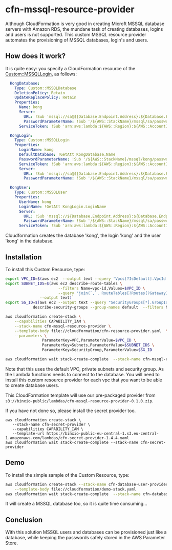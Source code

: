 # cfn-mssql-resource-provider

Although CloudFormation is very good in creating Microft MSSQL database servers with Amazon RDS, the mundane task of creating databases, logins and users is not supported. 
This custom MSSQL resource provider automates the provisioning of MSSQL databases, login's and users.


## How does it work?
It is quite easy: you specify a CloudFormation resource of the [Custom::MSSQLLogin](docs/MSSQLUser.md), as follows:

```yaml
  KongDatabase:
    Type: Custom::MSSQLDatabase
    DeletionPolicy: Retain
    UpdateReplacePolicy: Retain
    Properties:
      Name: kong
      Server:
        URL: !Sub 'mssql://sa@${Database.Endpoint.Address}:${Database.Endpoint.Port}'
        PasswordParameterName: !Sub '/${AWS::StackName}/mssql/sa/password'
      ServiceToken: !Sub 'arn:aws:lambda:${AWS::Region}:${AWS::AccountId}:function:binxio-cfn-mssql-resource-provider-${VPC}'

  KongLogin:
    Type: Custom::MSSQLLogin
    Properties:
      LoginName: kong
      DefaultDatabase: !GetAtt KongDatabase.Name
      PasswordParameterName: !Sub '/${AWS::StackName}/mssql/kong/password'
      ServiceToken: !Sub 'arn:aws:lambda:${AWS::Region}:${AWS::AccountId}:function:binxio-cfn-mssql-resource-provider-${VPC}'
      Server:
        URL: !Sub 'mssql://sa@${Database.Endpoint.Address}:${Database.Endpoint.Port}'
        PasswordParameterName: !Sub '/${AWS::StackName}/mssql/sa/password'

  KongUser:
    Type: Custom::MSSQLUser
    Properties:
      UserName: kong
      LoginName: !GetAtt KongLogin.LoginName
      Server:
        URL: !Sub 'mssql://${Database.Endpoint.Address}:${Database.Endpoint.Port}/${KongDatabase.Name}'
        PasswordParameterName: !Sub '/${AWS::StackName}/mssql/sa/password'
      ServiceToken: !Sub 'arn:aws:lambda:${AWS::Region}:${AWS::AccountId}:function:binxio-cfn-mssql-resource-provider-${VPC}'

```
Cloudformation creates the database 'kong', the login 'kong' and the user 'kong' in the database.


## Installation
To install this Custom Resource, type:

```sh
export VPC_ID=$(aws ec2  --output text --query 'Vpcs[?IsDefault].VpcId' describe-vpcs)
export SUBNET_IDS=$(aws ec2 describe-route-tables \
                       --filters Name=vpc-id,Values=$VPC_ID \
                       --query 'join(`,`, RouteTables[?Routes[?GatewayId == null]].Associations[].SubnetId)' \
		       --output text)
export SG_ID=$(aws ec2 --output text --query "SecurityGroups[*].GroupId" \
			describe-security-groups --group-names default  --filters Name=vpc-id,Values=$VPC_ID)

aws cloudformation create-stack \
	--capabilities CAPABILITY_IAM \
	--stack-name cfn-mssql-resource-provider \
	--template-body file://cloudformation/cfn-resource-provider.yaml  \
	--parameters \
	            ParameterKey=VPC,ParameterValue=$VPC_ID \
	            ParameterKey=Subnets,ParameterValue=$SUBNET_IDS \
                ParameterKey=SecurityGroup,ParameterValue=$SG_ID

aws cloudformation wait stack-create-complete  --stack-name cfn-mssql-resource-provider 
```
Note that this uses the default VPC, private subnets and security group. As the Lambda functions needs to connect to the database. You will need to 
install this custom resource provider for each vpc that you want to be able to create database users.

This CloudFormation template will use our pre-packaged provider from `s3://binxio-public/lambdas/cfn-mssql-resource-provider-0.1.0.zip`.

If you have not done so, please install the secret provider too.

```
aws cloudformation create-stack \
   --stack-name cfn-secret-provider \
   --capabilities CAPABILITY_IAM \
   --template-url https://binxio-public-eu-central-1.s3.eu-central-1.amazonaws.com/lambdas/cfn-secret-provider-1.4.4.yaml 
aws cloudformation wait stack-create-complete --stack-name cfn-secret-provider
```

## Demo
To install the simple sample of the Custom Resource, type:

```sh
aws cloudformation create-stack --stack-name cfn-database-user-provider-demo \
	--template-body file://cloudformation/demo-stack.yaml
aws cloudformation wait stack-create-complete  --stack-name cfn-database-user-provider-demo
```
It will create a MSSQL database too, so it is quite time consuming...

## Conclusion
With this solution MSSQL users and databases can be provisioned just like a database, while keeping the
passwords safely stored in the AWS Parameter Store.
